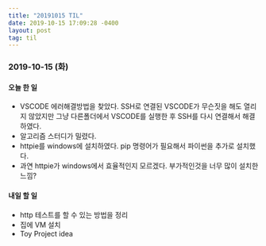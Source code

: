 ```yaml
---
title: "20191015 TIL"
date: 2019-10-15 17:09:28 -0400
layout: post
tag: til
---
```

### 2019-10-15 (화)
#### 오늘 한 일
- VSCODE 에러해결방법을 찾았다. SSH로 연결된 VSCODE가 무슨짓을 해도 열리지 않았지만 그냥 다른폴더에서 VSCODE를 실행한 후 SSH를 다시 연결해서 해결하였다.
- 알고리즘 스터디가 밀렸다.
- httpie를 windows에 설치하였다. pip 명령어가 필요해서 파이썬을 추가로 설치했다.
- 과연 httpie가 windows에서 효율적인지 모르겠다. 부가적인것을 너무 많이 설치한 느낌?



#### 내일 할 일
- http 테스트를 할 수 있는 방법을 정리
- 집에 VM 설치
- Toy Project idea

